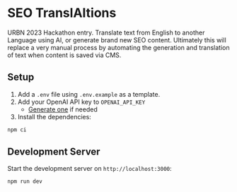 # SEO TranslAItions

URBN 2023 Hackathon entry. Translate text from English to another Language using AI, or generate brand new SEO content. Ultimately this will replace a very manual process by automating the generation and translation of text when content is saved via CMS.

## Setup

1. Add a `.env` file using `.env.example` as a template.
2. Add your OpenAI API key to `OPENAI_API_KEY`
   - [Generate one](https://platform.openai.com/account/api-keys) if needed
3. Install the dependencies:

```bash
npm ci
```

## Development Server

Start the development server on `http://localhost:3000`:

```bash
npm run dev
```
